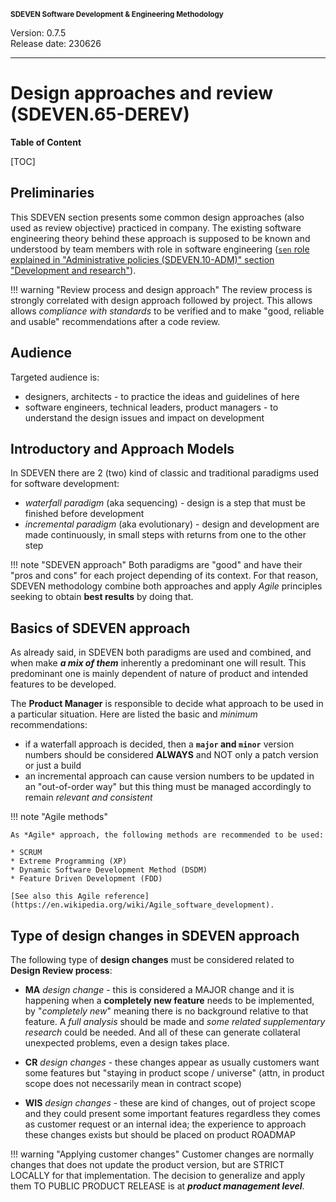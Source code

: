 <small>**SDEVEN Software Development & Engineering Methodology**</small>

Version: 0.7.5<br>
Release date: 230626

***

# Design approaches and review (SDEVEN.65-DEREV)

**Table of Content**

[TOC]



## Preliminaries

This SDEVEN section presents some common design approaches (also used as review objective) practiced in company. The existing software engineering theory behind these approach is supposed to be known and understood by team members with role in software engineering ([`sen` role explained in "Administrative policies (SDEVEN.10-ADM)" section "Development and research"](SDEVEN.10_ADM.md#development-and-research)).

!!! warning "Review process and design approach"
    The review process is strongly correlated with design approach followed by project. This allows allows _compliance with standards_ to be verified and to make "good, reliable and usable" recommendations after a code review.




## Audience

Targeted audience is:

* designers, architects - to practice the ideas and guidelines of here
* software engineers, technical leaders, product managers - to understand the design issues and impact on development




## Introductory and Approach Models

In SDEVEN there are 2 (two) kind of classic and traditional paradigms used for software development:

* *waterfall paradigm* (aka sequencing) - design is a step that must be finished before development
* *incremental paradigm* (aka evolutionary) - design and development are made continuously, in small steps with returns from one to the other step

!!! note "SDEVEN approach"
    Both paradigms are "good" and have their "pros and cons" for each project depending of its context. For that reason, SDEVEN methodology combine both approaches and apply *Agile* principles seeking to obtain **best results** by doing that.





## Basics of SDEVEN approach

As already said, in SDEVEN both paradigms are used and combined, and when make ***a mix of them*** inherently a predominant one will result. This predominant one is mainly dependent of nature of product and intended features to be developed.

The **Product Manager** is responsible to decide what approach to be used in a particular situation. Here are listed the basic and _minimum_ recommendations:

* if a waterfall approach is decided, then a **`major` and `minor`** version numbers should be considered **ALWAYS** and NOT only a patch version or just a build
* an incremental approach can cause version numbers to be updated in an "out-of-order way" but this thing must be managed accordingly to remain *relevant and consistent*

!!! note "Agile methods"

    As *Agile* approach, the following methods are recommended to be used:
    
    * SCRUM
    * Extreme Programming (XP)
    * Dynamic Software Development Method (DSDM)
    * Feature Driven Development (FDD)
    
    [See also this Agile reference](https://en.wikipedia.org/wiki/Agile_software_development).





## Type of design changes in SDEVEN approach

The following type of **design changes** must be considered related to **Design Review process**:

* **MA** *design change* - this is considered a MAJOR change and it is happening when a **completely new feature** needs to be implemented, by "_completely new_" meaning there is no background relative to that feature. A *full analysis* should be made and *some related supplementary research* could be needed.
And all of these can generate collateral unexpected problems, even a design takes place.

* **CR** *design changes* - these changes appear as usually customers want some features but "staying in product scope / universe" (attn, in product scope does not necessarily mean in contract scope)

* **WIS** *design changes* - these are kind of changes, out of project scope and they could present some important features regardless they comes as customer request or an internal idea; the experience to approach these changes exists but should be placed on product ROADMAP

!!! warning "Applying customer changes"
    Customer changes are normally changes that does not update the product version, but are STRICT LOCALLY for that implementation. The decision to generalize and apply them TO PUBLIC PRODUCT RELEASE is at ***product management level***.

